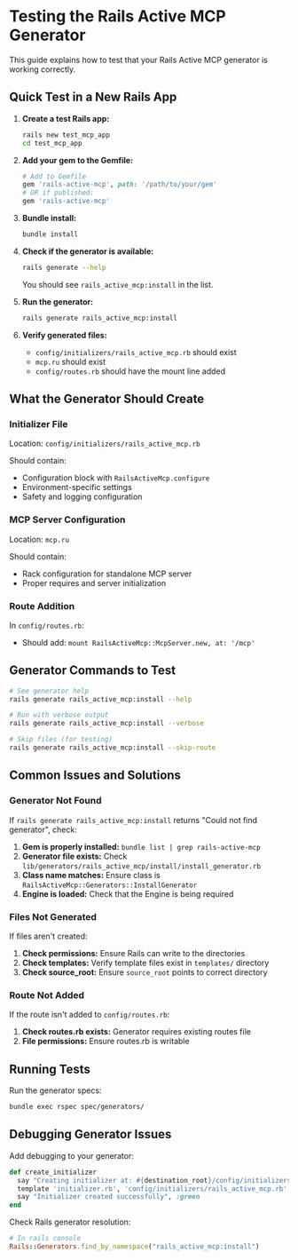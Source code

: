 # Testing the Rails Active MCP Generator

This guide explains how to test that your Rails Active MCP generator is working correctly.

## Quick Test in a New Rails App

1. **Create a test Rails app:**
   ```bash
   rails new test_mcp_app
   cd test_mcp_app
   ```

2. **Add your gem to the Gemfile:**
   ```ruby
   # Add to Gemfile
   gem 'rails-active-mcp', path: '/path/to/your/gem'
   # OR if published:
   gem 'rails-active-mcp'
   ```

3. **Bundle install:**
   ```bash
   bundle install
   ```

4. **Check if the generator is available:**
   ```bash
   rails generate --help
   ```
   You should see `rails_active_mcp:install` in the list.

5. **Run the generator:**
   ```bash
   rails generate rails_active_mcp:install
   ```

6. **Verify generated files:**
   - `config/initializers/rails_active_mcp.rb` should exist
   - `mcp.ru` should exist
   - `config/routes.rb` should have the mount line added

## What the Generator Should Create

### Initializer File
Location: `config/initializers/rails_active_mcp.rb`

Should contain:
- Configuration block with `RailsActiveMcp.configure`
- Environment-specific settings
- Safety and logging configuration

### MCP Server Configuration
Location: `mcp.ru`

Should contain:
- Rack configuration for standalone MCP server
- Proper requires and server initialization

### Route Addition
In `config/routes.rb`:
- Should add: `mount RailsActiveMcp::McpServer.new, at: '/mcp'`

## Generator Commands to Test

```bash
# See generator help
rails generate rails_active_mcp:install --help

# Run with verbose output
rails generate rails_active_mcp:install --verbose

# Skip files (for testing)
rails generate rails_active_mcp:install --skip-route
```

## Common Issues and Solutions

### Generator Not Found
If `rails generate rails_active_mcp:install` returns "Could not find generator", check:

1. **Gem is properly installed:** `bundle list | grep rails-active-mcp`
2. **Generator file exists:** Check `lib/generators/rails_active_mcp/install/install_generator.rb`
3. **Class name matches:** Ensure class is `RailsActiveMcp::Generators::InstallGenerator`
4. **Engine is loaded:** Check that the Engine is being required

### Files Not Generated
If files aren't created:

1. **Check permissions:** Ensure Rails can write to the directories
2. **Check templates:** Verify template files exist in `templates/` directory
3. **Check source_root:** Ensure `source_root` points to correct directory

### Route Not Added
If the route isn't added to `config/routes.rb`:

1. **Check routes.rb exists:** Generator requires existing routes file
2. **File permissions:** Ensure routes.rb is writable

## Running Tests

Run the generator specs:
```bash
bundle exec rspec spec/generators/
```

## Debugging Generator Issues

Add debugging to your generator:
```ruby
def create_initializer
  say "Creating initializer at: #{destination_root}/config/initializers/rails_active_mcp.rb"
  template 'initializer.rb', 'config/initializers/rails_active_mcp.rb'
  say "Initializer created successfully", :green
end
```

Check Rails generator resolution:
```ruby
# In rails console
Rails::Generators.find_by_namespace("rails_active_mcp:install")
``` 